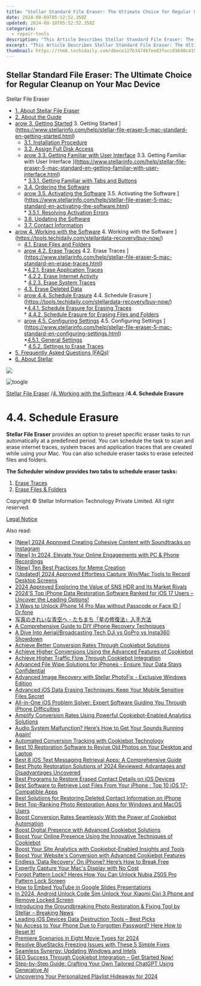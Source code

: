 ```yaml
---
title: "Stellar Standard File Eraser: The Ultimate Choice for Regular Cleanup on Your Mac Device"
date: 2024-08-09T05:52:52.358Z
updated: 2024-08-10T05:52:52.358Z
categories:
  - repair-tools
description: "This Article Describes Stellar Standard File Eraser: The Ultimate Choice for Regular Cleanup on Your Mac Device"
excerpt: "This Article Describes Stellar Standard File Eraser: The Ultimate Choice for Regular Cleanup on Your Mac Device"
thumbnail: https://thmb.techidaily.com/dbece127b3474bfee03fecc83648c4194241691bdbde80d7fc24eae5256f2a38.jpg
---
```


## Stellar Standard File Eraser: The Ultimate Choice for Regular Cleanup on Your Mac Device

Stellar File Eraser

* [1. About Stellar File Eraser](https://tools.techidaily.com/stellardata-recovery/buy-now/)
* [2. About the Guide](https://tools.techidaily.com/stellardata-recovery/buy-now/)
* [arow 3. Getting Started](https://www.stellarinfo.com/help/public/frontEnd/onlinehelp/images/arow.png) 3\. Getting Started ](https://www.stellarinfo.com/help/stellar-file-eraser-5-mac-standard-en-getting-started.html)  
  * [3.1. Installation Procedure](https://tools.techidaily.com/stellardata-recovery/buy-now/)  
  * [3.2. Assign Full Disk Access](https://tools.techidaily.com/stellardata-recovery/buy-now/)  
  * [arow 3.3. Getting Familiar with User Interface](https://www.stellarinfo.com/help/public/frontEnd/onlinehelp/images/arow.png) 3.3\. Getting Familiar with User Interface ](https://www.stellarinfo.com/help/stellar-file-eraser-5-mac-standard-en-getting-familiar-with-user-interface.html)  
         * [3.3.1. Getting Familiar with Tabs and Buttons](https://tools.techidaily.com/stellardata-recovery/buy-now/)  
  * [3.4. Ordering the Software](https://tools.techidaily.com/stellardata-recovery/buy-now/)  
  * [arow 3.5. Activating the Software](https://www.stellarinfo.com/help/public/frontEnd/onlinehelp/images/arow.png) 3.5\. Activating the Software ](https://www.stellarinfo.com/help/stellar-file-eraser-5-mac-standard-en-activating-the-software.html)  
         * [3.5.1. Resolving Activation Errors](https://tools.techidaily.com/stellardata-recovery/buy-now/)  
  * [3.6. Updating the Software](https://tools.techidaily.com/stellardata-recovery/buy-now/)  
  * [3.7. Contact Information](https://tools.techidaily.com/stellardata-recovery/buy-now/)
* [arow 4. Working with the Software](https://www.stellarinfo.com/help/public/frontEnd/onlinehelp/images/arow.png) 4\. Working with the Software ](https://tools.techidaily.com/stellardata-recovery/buy-now/)  
  * [4.1. Erase Files and Folders](https://tools.techidaily.com/stellardata-recovery/buy-now/)  
  * [arow 4.2. Erase Traces](https://www.stellarinfo.com/help/public/frontEnd/onlinehelp/images/arow.png) 4.2\. Erase Traces ](https://www.stellarinfo.com/help/stellar-file-eraser-5-mac-standard-en-erase-traces.html)  
         *[4.2.1. Erase Application Traces](https://tools.techidaily.com/stellardata-recovery/buy-now/)  
         * [4.2.2. Erase Internet Activity](https://tools.techidaily.com/stellardata-recovery/buy-now/)  
         * [4.2.3. Erase System Traces](https://tools.techidaily.com/stellardata-recovery/buy-now/)  
  * [4.3. Erase Deleted Data](https://tools.techidaily.com/stellardata-recovery/buy-now/)  
  * [arow 4.4. Schedule Erasure](https://www.stellarinfo.com/help/public/frontEnd/onlinehelp/images/arow.png) 4.4\. Schedule Erasure ](https://tools.techidaily.com/stellardata-recovery/buy-now/)  
         *[4.4.1. Schedule Erasure for Erasing Traces](https://tools.techidaily.com/stellardata-recovery/buy-now/)  
         * [4.4.2. Schedule Erasure for Erasing Files and Folders](https://tools.techidaily.com/stellardata-recovery/buy-now/)  
  * [arow 4.5. Configuring Settings](https://www.stellarinfo.com/help/public/frontEnd/onlinehelp/images/arow.png) 4.5\. Configuring Settings ](https://www.stellarinfo.com/help/stellar-file-eraser-5-mac-standard-en-configuring-settings.html)  
         *[4.5.1. General Settings](https://tools.techidaily.com/stellardata-recovery/buy-now/)  
         * [4.5.2. Settings to Erase Traces](https://tools.techidaily.com/stellardata-recovery/buy-now/)
* [5. Frequently Asked Questions (FAQs)](https://www.stellarinfo.com/help/stellar-file-eraser-5-mac-standard-en-frequently-asked-questions-faqs.html)
* [6. About Stellar](https://tools.techidaily.com/stellardata-recovery/buy-now/)

<!-- affiliate ads begin -->
<a href="https://store.revouninstaller.com/order/checkout.php?PRODS=27889512&QTY=1&AFFILIATE=108875&CART=1"><img src="https://secure.avangate.com/images/merchant/4282ec8de8c9be897e7aff4aa231b1a4/728__90.jpg" border="0"></a>
<!-- affiliate ads end -->
![toogle](https://www.stellarinfo.com/help/public/frontEnd/onlinehelp/images/toogle.png)

[Stellar File Eraser](https://tools.techidaily.com/stellardata-recovery/buy-now/) /[4. Working with the Software](https://tools.techidaily.com/stellardata-recovery/buy-now/) /**4.4\. Schedule Erasure**

# **4.4\. Schedule Erasure**

**Stellar File Eraser** provides an option to preset specific eraser tasks to run automatically at a predefined period. You can schedule the task to scan and erase internet traces, system traces and application traces that are created while using your Mac. You can also schedule eraser tasks to erase selected files and folders.

 **The Scheduler window provides two tabs to schedule eraser tasks:**

1. [Erase Traces](https://appsumo.8odi.net/gmezyk)
2. [Erase Files & Folders](https://imp.i110150.net/r5bmpn)

 Copyright © Stellar Information Technology Private Limited. All right reserved.

[Legal Notice](https://tools.techidaily.com/stellardata-recovery/buy-now/)

<ins class="adsbygoogle"
     style="display:block"
     data-ad-format="autorelaxed"
     data-ad-client="ca-pub-7571918770474297"
     data-ad-slot="1223367746"></ins>



<ins class="adsbygoogle"
     style="display:block"
     data-ad-client="ca-pub-7571918770474297"
     data-ad-slot="8358498916"
     data-ad-format="auto"
     data-full-width-responsive="true"></ins>



<span class="atpl-alsoreadstyle">Also read:</span>
<div><ul>
<li><a href="https://instagram-video-files.techidaily.com/new-2024-approved-creating-cohesive-content-with-soundtracks-on-instagram/"><u>[New] 2024 Approved  Creating Cohesive Content with Soundtracks on Instagram</u></a></li>
<li><a href="https://video-screen-grab.techidaily.com/new-in-2024-elevate-your-online-engagements-with-pc-and-phone-recordings/"><u>[New] In 2024, Elevate Your Online Engagements with PC & Phone Recordings</u></a></li>
<li><a href="https://vp-tips.techidaily.com/new-ten-best-practices-for-meme-creation/"><u>[New] Ten Best Practices for Meme Creation</u></a></li>
<li><a href="https://screen-recording.techidaily.com/updated-2024-approved-effortless-capture-winmac-tools-to-record-desktop-screens/"><u>[Updated] 2024 Approved  Effortless Capture  Win/Mac Tools to Record Desktop Screens</u></a></li>
<li><a href="https://some-techniques.techidaily.com/2024-approved-exploring-the-value-of-sns-hdr-and-its-market-rivals/"><u>2024 Approved  Exploring the Value of SNS HDR and Its Market Rivals</u></a></li>
<li><a href="https://data-safeguard.techidaily.com/2024s-top-iphone-data-restoration-software-ranked-for-ios-17-users-uncover-the-leading-options/"><u>2024'S Top iPhone Data Restoration Software Ranked for iOS 17 Users – Uncover the Leading Options!</u></a></li>
<li><a href="https://iphone-unlock.techidaily.com/3-ways-to-unlock-iphone-14-pro-max-without-passcode-or-face-id-drfone-by-drfone-ios/"><u>3 Ways to Unlock iPhone 14 Pro Max without Passcode or Face ID | Dr.fone</u></a></li>
<li><a href="https://data-safeguard.techidaily.com/5yaz55yf44gu44gn44km44ge44gq6z2s56m644g4ic0g44gf44gh44gplus44gh44cm5pif44gu5lplusu5b6p5rov44cn5ywl5oml5pa55rov/"><u>写真のきれいな青空へ - たちまち「星の修復法」入手方法</u></a></li>
<li><a href="https://data-safeguard.techidaily.com/a-comprehensive-guide-to-diy-iphone-recovery-techniques/"><u>A Comprehensive Guide to DIY iPhone Recovery Techniques</u></a></li>
<li><a href="https://extra-hints.techidaily.com/a-dive-into-aerialbroadcasting-tech-dji-vs-gopro-vs-insta360-showdown/"><u>A Dive Into Aerial/Broadcasting Tech  DJi vs GoPro vs Insta360 Showdown</u></a></li>
<li><a href="https://data-safeguard.techidaily.com/achieve-better-conversion-rates-through-cookiebot-solutions/"><u>Achieve Better Conversion Rates Through Cookiebot Solutions</u></a></li>
<li><a href="https://data-safeguard.techidaily.com/achieve-higher-conversions-using-the-advanced-features-of-cookiebot/"><u>Achieve Higher Conversions Using the Advanced Features of Cookiebot</u></a></li>
<li><a href="https://data-safeguard.techidaily.com/achieve-higher-traffic-flow-through-cookiebot-integration/"><u>Achieve Higher Traffic Flow Through Cookiebot Integration</u></a></li>
<li><a href="https://data-safeguard.techidaily.com/advanced-file-wipe-solutions-for-iphones-ensure-your-data-stays-confidential/"><u>Advanced File Wipe Solutions for iPhones - Ensure Your Data Stays Confidential</u></a></li>
<li><a href="https://data-safeguard.techidaily.com/advanced-image-recovery-with-stellar-photofix-exclusive-windows-edition/"><u>Advanced Image Recovery with Stellar PhotoFix - Exclusive Windows Edition</u></a></li>
<li><a href="https://data-safeguard.techidaily.com/advanced-ios-data-erasing-techniques-keep-your-mobile-sensitive-files-secret/"><u>Advanced iOS Data Erasing Techniques: Keep Your Mobile Sensitive Files Secret</u></a></li>
<li><a href="https://data-safeguard.techidaily.com/all-in-one-ios-problem-solver-expert-software-guiding-you-through-iphone-difficulties/"><u>All-in-One iOS Problem Solver: Expert Software Guiding You Through iPhone Difficulties</u></a></li>
<li><a href="https://data-safeguard.techidaily.com/amplify-conversion-rates-using-powerful-cookiebot-enabled-analytics-solutions/"><u>Amplify Conversion Rates Using Powerful Cookiebot-Enabled Analytics Solutions</u></a></li>
<li><a href="https://sound-issues.techidaily.com/audio-system-malfunction-heres-how-to-get-your-sounds-running-again/"><u>Audio System Malfunction? Here’s How to Get Your Sounds Running Again!</u></a></li>
<li><a href="https://data-safeguard.techidaily.com/automated-conversion-tracking-with-cookiebot-technology/"><u>Automated Conversion Tracking with Cookiebot Technology</u></a></li>
<li><a href="https://data-safeguard.techidaily.com/best-10-restoration-software-to-revive-old-photos-on-your-desktop-and-laptop/"><u>Best 10 Restoration Software to Revive Old Photos on Your Desktop and Laptop</u></a></li>
<li><a href="https://data-safeguard.techidaily.com/best-8-ios-text-messaging-retrieval-apps-a-comprehensive-guide/"><u>Best 8 iOS Text Messaging Retrieval Apps: A Comprehensive Guide</u></a></li>
<li><a href="https://data-safeguard.techidaily.com/best-photo-restoration-solutions-of-2024-reviewed-advantages-and-disadvantages-uncovered/"><u>Best Photo Restoration Solutions of 2024 Reviewed: Advantages and Disadvantages Uncovered</u></a></li>
<li><a href="https://data-safeguard.techidaily.com/best-programs-to-restore-erased-contact-details-on-ios-devices/"><u>Best Programs to Restore Erased Contact Details on iOS Devices</u></a></li>
<li><a href="https://data-safeguard.techidaily.com/best-software-to-retrieve-lost-files-from-your-iphone-top-10-ios-17-compatible-apps/"><u>Best Software to Retrieve Lost Files From Your iPhone : Top 10 iOS 17-Compatible Apps</u></a></li>
<li><a href="https://data-safeguard.techidaily.com/best-solutions-for-restoring-deleted-contact-information-on-iphone/"><u>Best Solutions for Restoring Deleted Contact Information on iPhone</u></a></li>
<li><a href="https://data-safeguard.techidaily.com/best-top-ranking-photo-restoration-apps-for-windows-and-macos-users/"><u>Best Top-Ranking Photo Restoration Apps for Windows and MacOS Users</u></a></li>
<li><a href="https://data-safeguard.techidaily.com/boost-conversion-rates-seamlessly-with-the-power-of-cookiebot-automation/"><u>Boost Conversion Rates Seamlessly With the Power of Cookiebot Automation</u></a></li>
<li><a href="https://data-safeguard.techidaily.com/boost-digital-presence-with-advanced-cookiebot-solutions/"><u>Boost Digital Presence with Advanced Cookiebot Solutions</u></a></li>
<li><a href="https://data-safeguard.techidaily.com/boost-your-online-presence-using-the-innovative-techniques-of-cookiebot/"><u>Boost Your Online Presence Using the Innovative Techniques of Cookiebot</u></a></li>
<li><a href="https://data-safeguard.techidaily.com/boost-your-site-analytics-with-cookiebot-enabled-insights-and-tools/"><u>Boost Your Site Analytics with Cookiebot-Enabled Insights and Tools</u></a></li>
<li><a href="https://data-safeguard.techidaily.com/boost-your-websites-conversion-with-advanced-cookiebot-features/"><u>Boost Your Website's Conversion with Advanced Cookiebot Features</u></a></li>
<li><a href="https://data-safeguard.techidaily.com/1721267429202-endless-data-recovery-on-iphone-heres-how-to-break-free/"><u>Endless 'Data Recovery' On iPhone? Here’s How to Break Free</u></a></li>
<li><a href="https://video-screen-grab.techidaily.com/expertly-capture-your-macs-display-with-no-cost/"><u>Expertly Capture Your Mac's Display with No Cost</u></a></li>
<li><a href="https://easy-unlock-android.techidaily.com/forgot-pattern-lock-heres-how-you-can-unlock-nubia-z50s-pro-pattern-lock-screen-by-drfone-android/"><u>Forgot Pattern Lock? Heres How You Can Unlock Nubia Z50S Pro Pattern Lock Screen</u></a></li>
<li><a href="https://youtube-web.techidaily.com/o-embed-youtube-in-google-slides-presentations/"><u>How to Embed YouTube in Google Slides Presentations</u></a></li>
<li><a href="https://sim-unlock.techidaily.com/in-2024-android-unlock-code-sim-unlock-your-xiaomi-civi-3-phone-and-remove-locked-screen-by-drfone-android/"><u>In 2024, Android Unlock Code Sim Unlock Your Xiaomi Civi 3 Phone and Remove Locked Screen</u></a></li>
<li><a href="https://data-safeguard.techidaily.com/1721268101549-introducing-the-groundbreaking-photo-restoration-and-fixing-tool-by-stellar-breaking-news/"><u>Introducing the Groundbreaking Photo Restoration & Fixing Tool by Stellar – Breaking News</u></a></li>
<li><a href="https://data-safeguard.techidaily.com/1721266394720-leading-ios-devices-data-destruction-tools-best-picks/"><u>Leading iOS Devices Data Destruction Tools – Best Picks</u></a></li>
<li><a href="https://data-safeguard.techidaily.com/1721266352575-no-access-to-your-phone-due-to-forgotten-password-here-how-to-reset-it/"><u>No Access to Your Phone Due to Forgotten Password? Here How to Reset It!</u></a></li>
<li><a href="https://extra-approaches.techidaily.com/premiere-scenarios-in-eight-movie-types-for-2024/"><u>Premiere Scenarios in Eight Movie Types for 2024</u></a></li>
<li><a href="https://win-answers.techidaily.com/resolve-bluestacks-freezing-issues-with-these-5-simple-fixes/"><u>Resolve BlueStacks Freezing Issues with These 5 Simple Fixes</u></a></li>
<li><a href="https://driver-install.techidaily.com/seamless-synergy-updating-windows-and-intels/"><u>Seamless Synergy: Updating Windows and Intels</u></a></li>
<li><a href="https://data-safeguard.techidaily.com/1721266320289-seo-success-through-cookiebot-integration-get-started-now/"><u>SEO Success Through Cookiebot Integration – Get Started Now!</u></a></li>
<li><a href="https://tech-revival.techidaily.com/step-by-step-guide-crafting-your-own-tailored-chatgpt-using-generative-ai/"><u>Step-by-Step Guide: Crafting Your Own Tailored ChatGPT Using Generative AI</u></a></li>
<li><a href="https://youtube-lab.techidaily.com/ering-your-personalized-playlist-hideaway-for-2024/"><u>Uncovering Your Personalized Playlist Hideaway for 2024</u></a></li>
</ul></div>
